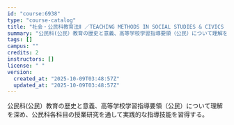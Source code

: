 ```yaml
---
id: "course:6938"
type: "course-catalog"
title: "社会・公民科教育法Ⅱ ／TEACHING METHODS IN SOCIAL STUDIES & CIVICS Ⅱ"
summary: "公民科(公民）教育の歴史と意義、高等学校学習指導要領（公民）について理解を深め、公民科各科目の授業研究を通して実践的な指導技能を習得する。"
tags: []
campus: ""
credits: 2
instructors: []
license: " "
version:
  created_at: "2025-10-09T03:48:57Z"
  updated_at: "2025-10-09T03:48:57Z"
---
```


公民科(公民）教育の歴史と意義、高等学校学習指導要領（公民）について理解を深め、公民科各科目の授業研究を通して実践的な指導技能を習得する。
